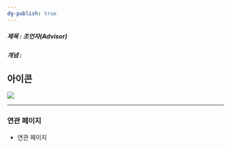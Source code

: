 ```yaml
---
dg-publish: true
---
```

##### 제목 : 조언자(Advisor)
##### 개념 : 
## 아이콘
<img src="\Assets\ImageName.png"/>


--- 

### 연관 페이지
- 연관 페이지
